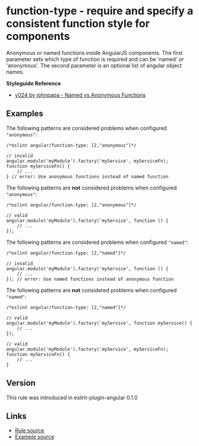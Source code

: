<!-- WARNING: Generated documentation. Edit docs and examples in the rule and examples file ('rules/function-type.js', 'examples/function-type.js'). -->

# function-type - require and specify a consistent function style for components

Anonymous or named functions inside AngularJS components.
The first parameter sets which type of function is required and can be 'named' or 'anonymous'.
The second parameter is an optional list of angular object names.

**Styleguide Reference**

* [y024 by johnpapa - Named vs Anonymous Functions](https://github.com/johnpapa/angular-styleguide#style-y024)

## Examples

The following patterns are considered problems when configured `"anonymous"`:

    /*eslint angular/function-type: [2,"anonymous"]*/

    // invalid
    angular.module('myModule').factory('myService', myServiceFn);
    function myServiceFn() {
        // ...
    } // error: Use anonymous functions instead of named function

The following patterns are **not** considered problems when configured `"anonymous"`:

    /*eslint angular/function-type: [2,"anonymous"]*/

    // valid
    angular.module('myModule').factory('myService', function () {
        // ...
    });

The following patterns are considered problems when configured `"named"`:

    /*eslint angular/function-type: [2,"named"]*/

    // invalid
    angular.module('myModule').factory('myService', function () {
        // ...
    }); // error: Use named functions instead of anonymous function

The following patterns are **not** considered problems when configured `"named"`:

    /*eslint angular/function-type: [2,"named"]*/

    // valid
    angular.module('myModule').factory('myService', function myService() {
        // ...
    });

    // valid
    angular.module('myModule').factory('myService', myServiceFn);
    function myServiceFn() {
        // ...
    }

## Version

This rule was introduced in eslint-plugin-angular 0.1.0

## Links

* [Rule source](../rules/function-type.js)
* [Example source](../examples/function-type.js)
